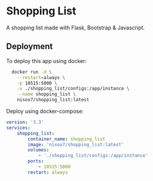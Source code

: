 
# Shopping List

A shopping list made with Flask, Bootstrap & Javascript.


## Deployment

To deploy this app using docker:

```bash
  docker run -d \
    --restart=always \
    -p 10515:5000 \
    -v ./shopping_list/configs:/app/instance \
    --name shopping_list \
    nisox7/shopping_list:latest
```

Deploy using docker-compose:

```yaml
version: '3.3'
services:
    shopping_list:
        container_name: shopping_list
        image: 'nisox7/shopping_list:latest'
        volumes:
            - './shopping_list/configs:/app/instance'
        ports:
            - 10515:5000
        restart: always

```


